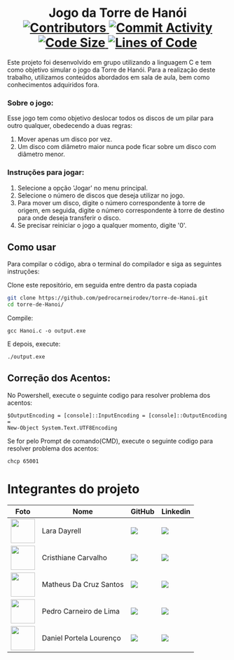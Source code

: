 <h1 align="center">
  Jogo da Torre de Hanói
  <br>
  <a href="https://github.com/pedrocarneirodev/torre-de-Hanoi/graphs/contributors">
    <img src="https://img.shields.io/github/contributors/pedrocarneirodev/torre-de-Hanoi.svg" alt="Contributors">
  </a>
  <a href="https://github.com/pedrocarneirodev/torre-de-Hanoi/commits/master">
    <img src="https://img.shields.io/github/commit-activity/m/pedrocarneirodev/torre-de-Hanoi.svg" alt="Commit Activity">
  </a>
  <a href="https://github.com/pedrocarneirodev/torre-de-Hanoi">
    <img src="https://img.shields.io/github/languages/code-size/pedrocarneirodev/torre-de-Hanoi" alt="Code Size">
  </a>
  <a href="https://github.com/pedrocarneirodev/torre-de-Hanoio">
    <img src="https://img.shields.io/tokei/lines/github/pedrocarneirodev/torre-de-Hanoi" alt="Lines of Code">
  </a>
</h1>

Este projeto foi desenvolvido em grupo utilizando a linguagem C e tem como objetivo simular o jogo da Torre de Hanói. Para a realização deste trabalho, utilizamos conteúdos abordados em sala de aula, bem como conhecimentos adquiridos fora.

### Sobre o jogo:

Esse jogo tem como objetivo deslocar todos os discos de um pilar para outro qualquer, obedecendo a duas regras:

1) Mover apenas um disco por vez.
2) Um disco com diâmetro maior nunca pode ficar sobre um disco com diâmetro menor.

### Instruções para jogar:

1) Selecione a opção 'Jogar' no menu principal.
2) Selecione o número de discos que deseja utilizar no jogo.
3) Para mover um disco, digite o número correspondente à torre de origem, em seguida, digite o número correspondente à torre de destino para onde deseja transferir o disco.
4) Se precisar reiniciar o jogo a qualquer momento, digite '0'.

## Como usar

Para compilar o código, abra o terminal do compilador e siga as seguintes instruções:

Clone este repositório, em seguida entre dentro da pasta copiada

```bash
git clone https://github.com/pedrocarneirodev/torre-de-Hanoi.git
cd torre-de-Hanoi/
```

Compile:
```
gcc Hanoi.c -o output.exe
```

E depois, execute:
```
./output.exe
```
## Correção dos Acentos:

No Powershell, execute o seguinte codigo para resolver problema dos acentos:

```
$OutputEncoding = [console]::InputEncoding = [console]::OutputEncoding =
New-Object System.Text.UTF8Encoding
```

Se for pelo Prompt de comando(CMD), execute o seguinte codigo para resolver problema dos acentos:

```
chcp 65001
```

 # Integrantes do projeto
 
| Foto | Nome | GitHub | Linkedin |
| ------ | ---- | ------ |--------- |
| <img src="https://avatars.githubusercontent.com/u/142275246?v=4" width="55" height="55"> | Lara Dayrell | <a href="https://github.com/Lfurbs"><img src="https://img.shields.io/badge/github-%23121011.svg?style=for-the-badge&logo=github&logoColor=white" target="_blanck"></a> | <a href="Coloque aqui o link do seu linkedin"><img src="https://img.shields.io/badge/linkedin-%230077B5.svg?style=for-the-badge&logo=linkedin&logoColor=white" target="_blanck"></a> |
| <img src="https://avatars.githubusercontent.com/u/116323270?v=4" width="55" height="55"> | Cristhiane Carvalho | <a href="https://github.com/ctamilly"><img src="https://img.shields.io/badge/github-%23121011.svg?style=for-the-badge&logo=github&logoColor=white" target="_blanck"></a> | <a href=" Coloque aqui o link do seu linkedin"><img src="https://img.shields.io/badge/linkedin-%230077B5.svg?style=for-the-badge&logo=linkedin&logoColor=white" target="_blanck"></a> |
| <img src="https://avatars.githubusercontent.com/u/99676579?v=4" width="55" height="55"> | Matheus Da Cruz Santos | <a href="https://github.com/matheus-bdr"><img src="https://img.shields.io/badge/github-%23121011.svg?style=for-the-badge&logo=github&logoColor=white" target="_blanck"></a> | <a href="https://www.linkedin.com/in/matheuss-bdr/"><img src="https://img.shields.io/badge/linkedin-%230077B5.svg?style=for-the-badge&logo=linkedin&logoColor=white" target="_blanck"></a> |
| <img src="https://media.licdn.com/dms/image/D4D03AQFPHwofyIH4Sw/profile-displayphoto-shrink_800_800/0/1701553141096?e=1720051200&v=beta&t=4opJbA9HxBOvEVeJxJhEnSmi5Sp2a9RDwcQrgSVbpJM" width="55" height="55"> | Pedro Carneiro de Lima | <a href="https://github.com/pedrocarneirodev"><img src="https://img.shields.io/badge/github-%23121011.svg?style=for-the-badge&logo=github&logoColor=white" target="_blanck"></a> | <a href="https://www.linkedin.com/in/pedro-carneiro-lima/"><img src="https://img.shields.io/badge/linkedin-%230077B5.svg?style=for-the-badge&logo=linkedin&logoColor=white" target="_blanck"></a> |
| <img src="https://avatars.githubusercontent.com/u/79917387?v=4" width="55" height="55"> |  Daniel Portela Lourenço  | <a href="https://github.com/PortelaD"><img src="https://img.shields.io/badge/github-%23121011.svg?style=for-the-badge&logo=github&logoColor=white" target="_blanck"></a> | <a href="https://www.linkedin.com/in/daniel-portela-873095276/"><img src="https://img.shields.io/badge/linkedin-%230077B5.svg?style=for-the-badge&logo=linkedin&logoColor=white" target="_blanck"></a> |
